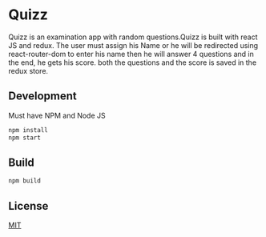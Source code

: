 # Quizz

Quizz is an examination app with random questions.Quizz is built with react JS and redux. The user must assign his Name or he will be redirected using react-router-dom to enter his name then he will answer 4 questions and in the end, he gets his score. both the questions and the score is saved in the redux store.

## Development

Must have NPM and Node JS
```bash
npm install
npm start
```

## Build

```Javascript
npm build
```


## License
[MIT](https://choosealicense.com/licenses/mit/)
